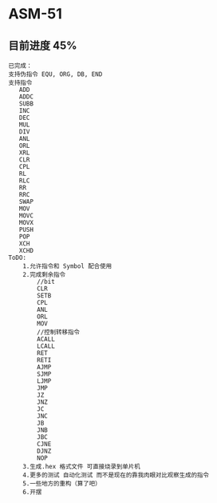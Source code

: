 # ASM-51
## 目前进度 45%
	已完成：
	支持伪指令 EQU, ORG, DB, END  
	支持指令  
	   ADD
	   ADDC
	   SUBB
	   INC
	   DEC
	   MUL
	   DIV
	   ANL
	   ORL
	   XRL
	   CLR
	   CPL
	   RL
	   RLC
	   RR
	   RRC
	   SWAP
	   MOV
	   MOVC
	   MOVX
	   PUSH
	   POP
	   XCH
	   XCHD
	ToDO:
		1.允许指令和 Symbol 配合使用
		2.完成剩余指令
			//bit 
			CLR
			SETB
			CPL
			ANL
			ORL
			MOV
			//控制转移指令
		    ACALL
			LCALL
			RET
			RETI
			AJMP
			SJMP
			LJMP
			JMP
			JZ
			JNZ
			JC
			JNC
			JB
			JNB
			JBC
			CJNE
			DJNZ
			NOP
		3.生成.hex 格式文件 可直接烧录到单片机
		4.更多的测试 自动化测试 而不是现在的靠我肉眼对比观察生成的指令
		5.一些地方的重构（算了吧）
		6.开摆
		

